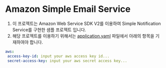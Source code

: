 # Amazon Simple Email Service
1. 이 프로젝트는 Amazon Web Service SDK V2를 이용하여 Simple Notification Service를 구현한 샘플 프로젝트 입니다.
2. 해당 프로젝트를 이용하기 위해서는 [application.yaml](src/main/resources/application.yaml) 파일에서 아래의 항목을 기재하여야 합니다.
 ```yaml
aws:
  access-key-id: input your aws access key id...
  secret-access-key: input your aws secret access key...
 ```
